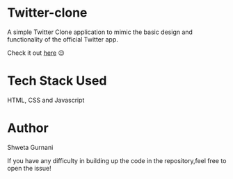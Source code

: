 # Twitter-clone
A simple Twitter Clone application to mimic the basic design and functionality of the official Twitter app.

Check it out [here](#) 😉

# Tech Stack Used
HTML, CSS and Javascript

# Author
Shweta Gurnani

If you have any difficulty in building up the code in the repository,feel free to open the issue!
